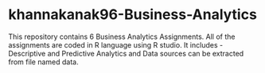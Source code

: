 # khannakanak96-Business-Analytics
This repository contains 6 Business Analytics Assignments. All of the assignments are coded in R language using R studio. It includes - Descriptive and Predictive Analytics and Data sources can be extracted from file named data.
